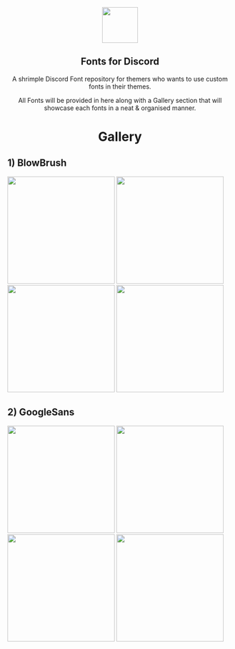 <p align="center">
    <img src="https://github.com/Rairof/Theme-Fonts/blob/main/assets/Icon.png" width="80" />
    <h2 align="center">Fonts for Discord</h2>
</p>

<p align="center">A shrimple Discord Font repository for themers who wants to use custom fonts in their themes.</p>

<p align="center">All Fonts will be provided in here along with a Gallery section that will showcase each fonts in a neat & organised manner.</p>

<h1 align="center">Gallery</h1>

<h2 align="left">1) BlowBrush</h2>
<p align="left">
<img src="https://github.com/Rairof/Theme-Fonts/blob/main/assets/Blowbrush-1.png" width="240" />
<img src="https://github.com/Rairof/Theme-Fonts/blob/main/assets/Blowbrush-2.png" width="240" />
<img src="https://github.com/Rairof/Theme-Fonts/blob/main/assets/Blowbrush-3.png" width="240" />
<img src="https://github.com/Rairof/Theme-Fonts/blob/main/assets/Blowbrush-4.png" width="240" />
</p>
<h2 align="left">2) GoogleSans</h2>
<p align="left">
<img src="https://github.com/Rairof/Theme-Fonts/blob/main/assets/GoogleSans-1.png"width="240" />
<img src="https://github.com/Rairof/Theme-Fonts/blob/main/assets/GoogleSans-2.png" width="240" />
<img src="https://github.com/Rairof/Theme-Fonts/blob/main/assets/GoogleSans-3.png" width="240" />
<img src="https://github.com/Rairof/Theme-Fonts/blob/main/assets/GoogleSans-4.png" width="240" />
</p>
